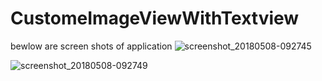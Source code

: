 # CustomeImageViewWithTextview

bewlow are screen shots of application 
![screenshot_20180508-092745](https://user-images.githubusercontent.com/20737162/39737430-a29e4f2c-52a2-11e8-985e-db71e0dbf890.png)

![screenshot_20180508-092749](https://user-images.githubusercontent.com/20737162/39737435-abcc9414-52a2-11e8-8804-01c8b32ea7d5.png)
